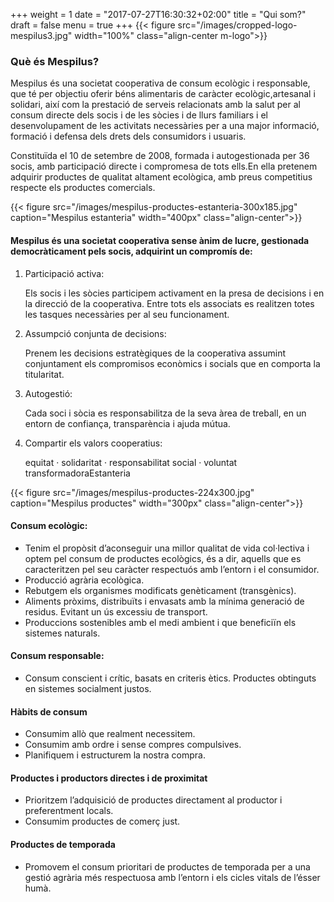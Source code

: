+++
weight = 1
date = "2017-07-27T16:30:32+02:00"
title = "Qui som?"
draft = false
menu = true
+++
{{< figure src="/images/cropped-logo-mespilus3.jpg" width="100%" class="align-center m-logo">}}

### Què és Mespilus?

Mespilus és una societat cooperativa de consum ecològic i responsable, que té per objectiu oferir béns alimentaris de caràcter ecològic,artesanal i solidari, així com la prestació de serveis relacionats amb la salut per al consum directe dels socis i de les sòcies i de llurs familiars i el desenvolupament de les activitats necessàries per a una major informació, formació i defensa dels drets dels consumidors i usuaris.

Constituïda el 10 de setembre de 2008, formada i autogestionada per 36 socis, amb participació directe i compromesa de tots ells.En ella pretenem adquirir productes de qualitat altament ecològica, amb preus competitius respecte els productes comercials.

{{< figure src="/images/mespilus-productes-estanteria-300x185.jpg" caption="Mespilus estanteria" width="400px" class="align-center">}}

#### Mespilus és una societat cooperativa sense ànim de lucre, gestionada democràticament pels socis, adquirint un compromís de:

1. Participació activa:

    Els socis i les sòcies participem activament en la presa de decisions i en la direcció de la cooperativa. Entre tots els associats es realitzen totes les tasques necessàries per al seu funcionament.
2. Assumpció conjunta de decisions:

    Prenem les decisions estratègiques de la cooperativa assumint conjuntament els compromisos econòmics i socials que en comporta la titularitat.
3. Autogestió:

    Cada soci i sòcia es responsabilitza de la seva àrea de treball, en un entorn de confiança, transparència i ajuda mútua.   
4. Compartir els valors cooperatius:

    equitat · solidaritat · responsabilitat social · voluntat transformadoraEstanteria

{{< figure src="/images/mespilus-productes-224x300.jpg" caption="Mespilus productes" width="300px" class="align-center">}}

#### Consum ecològic:

* Tenim el propòsit d’aconseguir una millor qualitat de vida col·lectiva i optem pel consum de productes ecològics, és a dir, aquells que es caracteritzen pel seu caràcter respectuós amb l’entorn i el consumidor.
* Producció agrària ecològica.
* Rebutgem els organismes modificats genèticament (transgènics).
* Aliments pròxims, distribuïts i envasats amb la mínima generació de residus. Evitant un ús excessiu de transport.
* Produccions sostenibles amb el medi ambient i que beneficiïn els sistemes naturals.

#### Consum responsable:

* Consum conscient i crític, basats en criteris ètics. Productes obtinguts en sistemes socialment justos.

#### Hàbits de consum

* Consumim allò que realment necessitem.
* Consumim amb ordre i sense compres compulsives.
* Planifiquem i estructurem la nostra compra.

#### Productes i productors directes i de proximitat

* Prioritzem l’adquisició de productes directament al productor i preferentment locals.
* Consumim productes de comerç just.

#### Productes de temporada

* Promovem el consum prioritari de productes de temporada per a una gestió agrària més respectuosa amb l’entorn i els cicles vitals de l’ésser humà.
